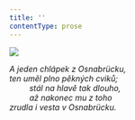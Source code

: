 ```yaml
---
title: ''
contentType: prose
---
```


<section>

![](../Images/097.jpg)

_A jeden chlápek z Osnabrücku,  
ten uměl plno pěkných cviků;  
         stál na hlavě tak dlouho,  
         až nakonec mu z toho  
zrudla i vesta v Osnabrücku._

</section>
